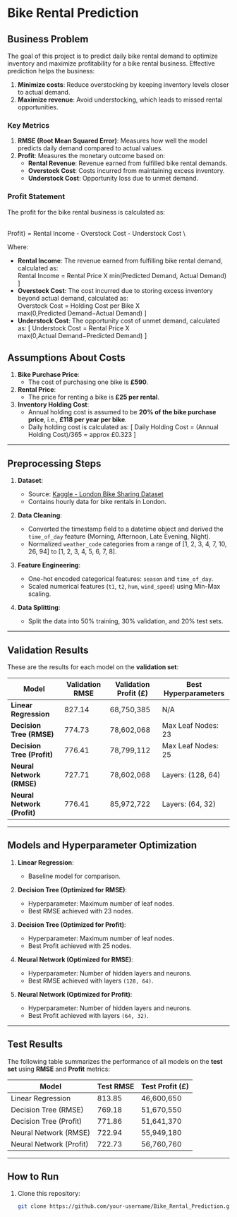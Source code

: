 # Bike Rental Prediction

## Business Problem
The goal of this project is to predict daily bike rental demand to optimize inventory and maximize profitability for a bike rental business. Effective prediction helps the business:
1. **Minimize costs**: Reduce overstocking by keeping inventory levels closer to actual demand.
2. **Maximize revenue**: Avoid understocking, which leads to missed rental opportunities.

### Key Metrics
1. **RMSE (Root Mean Squared Error)**: Measures how well the model predicts daily demand compared to actual values.
2. **Profit**: Measures the monetary outcome based on:
   - **Rental Revenue**: Revenue earned from fulfilled bike rental demands.
   - **Overstock Cost**: Costs incurred from maintaining excess inventory.
   - **Understock Cost**: Opportunity loss due to unmet demand.

### Profit Statement
The profit for the bike rental business is calculated as:

\
Profit} = Rental Income - Overstock Cost - Understock Cost
\

Where:
- **Rental Income**: The revenue earned from fulfilling bike rental demand, calculated as:
  \
  Rental Income = Rental Price X min(Predicted Demand, Actual Demand)
  \]
- **Overstock Cost**: The cost incurred due to storing excess inventory beyond actual demand, calculated as:
  \
  Overstock Cost = Holding Cost per Bike X max(0,Predicted Demand−Actual Demand)
  \]
- **Understock Cost**: The opportunity cost of unmet demand, calculated as:
  \[
 Understock Cost = Rental Price X max(0,Actual Demand−Predicted Demand)
  \]


## Assumptions About Costs
1. **Bike Purchase Price**:
   - The cost of purchasing one bike is **£590**.
2. **Rental Price**:
   - The price for renting a bike is **£25 per rental**.
3. **Inventory Holding Cost**:
   - Annual holding cost is assumed to be **20% of the bike purchase price**, i.e., **£118 per year per bike**.
   - Daily holding cost is calculated as:
     \[
    Daily Holding Cost = (Annual Holding Cost)/365 = approx £0.323
     \]

---

## Preprocessing Steps
1. **Dataset**:
   - Source: [Kaggle - London Bike Sharing Dataset](https://www.kaggle.com/datasets/hmavrodiev/london-bike-sharing-dataset)
   - Contains hourly data for bike rentals in London.

2. **Data Cleaning**:
   - Converted the timestamp field to a datetime object and derived the `time_of_day` feature (Morning, Afternoon, Late Evening, Night).
   - Normalized `weather_code` categories from a range of [1, 2, 3, 4, 7, 10, 26, 94] to [1, 2, 3, 4, 5, 6, 7, 8].

3. **Feature Engineering**:
   - One-hot encoded categorical features: `season` and `time_of_day`.
   - Scaled numerical features (`t1`, `t2`, `hum`, `wind_speed`) using Min-Max scaling.

4. **Data Splitting**:
   - Split the data into 50% training, 30% validation, and 20% test sets.

---

## Validation Results
These are the results for each model on the **validation set**:

| Model                       | Validation RMSE | Validation Profit (£)   | Best Hyperparameters         |
|-----------------------------|-----------------|-------------------------|------------------------------|
| **Linear Regression**       | 827.14          | 68,750,385              | N/A                          |
| **Decision Tree (RMSE)**    | 774.73          | 78,602,068              | Max Leaf Nodes: 23           |
| **Decision Tree (Profit)**  | 776.41          | 78,799,112              | Max Leaf Nodes: 25           |
| **Neural Network (RMSE)**   | 727.71          | 78,602,068              | Layers: (128, 64)            |
| **Neural Network (Profit)** | 776.41          | 85,972,722              | Layers: (64, 32)             |

---

## Models and Hyperparameter Optimization
1. **Linear Regression**:
   - Baseline model for comparison.

2. **Decision Tree (Optimized for RMSE)**:
   - Hyperparameter: Maximum number of leaf nodes.
   - Best RMSE achieved with 23 nodes.

3. **Decision Tree (Optimized for Profit)**:
   - Hyperparameter: Maximum number of leaf nodes.
   - Best Profit achieved with 25 nodes.

4. **Neural Network (Optimized for RMSE)**:
   - Hyperparameter: Number of hidden layers and neurons.
   - Best RMSE achieved with layers `(128, 64)`.

5. **Neural Network (Optimized for Profit)**:
   - Hyperparameter: Number of hidden layers and neurons.
   - Best Profit achieved with layers `(64, 32)`.

---

## Test Results
The following table summarizes the performance of all models on the **test set** using **RMSE** and **Profit** metrics:

| Model                    | Test RMSE   | Test Profit (£) |
|--------------------------|-------------|-----------------|
| Linear Regression        | 813.85      | 46,600,650      |
| Decision Tree (RMSE)     | 769.18      | 51,670,550      |
| Decision Tree (Profit)   | 771.86      | 51,641,370      |
| Neural Network (RMSE)    | 722.94      | 55,949,180      |
| Neural Network (Profit)  | 722.73      | 56,760,760      |

---

## How to Run
1. Clone this repository:
   ```bash
   git clone https://github.com/your-username/Bike_Rental_Prediction.git
